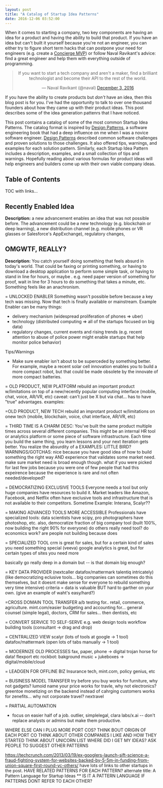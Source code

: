 ```yaml
---
layout: post
title: "A Catalog of Startup Idea Patterns"
date: 2016-12-06 03:52:00
---
```

When it comes to starting a company, two key components are having an idea for a product and having the ability to build that product. If you have an idea but can't built it yourself because you're not an engineer, you can either try to figure short term hacks that can postpone your need for engineers (e.g. create a <a href="http://www.allencheng.com/concierge-mvp/" target="_blank">Concierge MVP</a>) or follow Naval Ravikant's advice: find a great engineer and help them with everything outside of programming.
<center><blockquote class="twitter-tweet" data-lang="en"><p lang="en" dir="ltr">If you want to start a tech company and aren&#39;t a maker, find a brilliant technologist and become their API to the rest of the world.</p>&mdash; Naval Ravikant (@naval) <a href="https://twitter.com/naval/status/804923434824122369">December 3, 2016</a></blockquote>
<script async src="//platform.twitter.com/widgets.js" charset="utf-8"></script></center>

If you have the ability to create products but *don't* have an idea, then this blog post is for you. I've had the opportunity to talk to over one thousand founders about how they came up with their product ideas. This post describes some of the idea generation pattenrs that I have noticed.

This post contains a catalog of some of the most common Startup Idea Patterns. The catalog format is inspired by <a href="https://www.amazon.com/Design-Patterns-Elements-Reusable-Object-Oriented-ebook/dp/B000SEIBB8" target="_blank">Design Patterns</a>, a software engineering book that had a deep influence on me when I was a novice software engineer. <u>Design Patterns</u> described common software challenges and proven solutions to those challenges. It also offered tips, warnings, and examples for each solution pattern. Similarly, each Startup Idea Pattern includes a description, examples, and a small collection of tips and warnings. Hopefully reading about various formulas for product ideas will help engineers and builders come up with their own viable company ideas.

## Table of Contents
TOC with links...
 
## Recently Enabled Idea
**Description:** a new advancement enables an idea that was not possible before. The advancement could be a new technology (e.g. blockchain or deep learning), a new distribution channel (e.g. mobile phones or VR glasses or Salesforce's AppExchange), regulatory changes, 

## OMGWTF, REALLY?
**Description:** You catch yourself doing something that feels absurd in today's world. That could be faxing or printing something, or having to download a desktop application to perform some simple task, or having to stand in line for hours, or maybe . e.g. need paper version of something for proof, wait in line for 3 hours to do something that takes a minute, etc. Something feels like an anachronism.

= UNLOCKED ENABLER
Something wasn't possible before because a key tech was missing. Now that tech is finally available or mainstream.
Example
Enabler can be many things:
- delivery mechanism (widespread proliferation of phones => uber)
- technology (distributed computing => all of the startups focused on big data)
- regulatory changes, current events and rising trends (e.g. recent attention to abuse of police power might enable startups that help monitor police behavior)

Tips/Warnings
- Make sure enabler isn't about to be superceded by something better. For example, maybe a recent solar cell innovation enables you to build a more compact robot, but that could be made obsolete by the innovate of more compact batteries.

= OLD PRODUCT, NEW PLATFORM
 rebuild an important product w/limitations on top of a new/recently popular computing interface (mobile, chat, voice, AR/VR, etc)
   caveat: can't just be X but via chat... has to have "true" advantages.
   examples:


=OLD PRODUCT, NEW TECH
 rebuild an improtant product w/limitations on onew tech (mobile, blockchain, voice, chat interface, AR/VR, etc)


= THIRD TIME IS A CHARM
DESC: You've built the same product multiple times across several different companies. This might be an internal HR tool or analytics platform or some piece of software infrastructure. Each time you build the same thing, you learn lessons and your next iteration gets better. You realize the absurdity of a
EXAMPLES: LITTLE BIRD?
WARNINGS/GOTCHAS:
nice because you have good idea of how to build something the right way AND experience that validates some market need.
make sure market need is broad enough though. what if you were picked for last few jobs because you were one of few people that had this expeirence because the experience is rare and not often needed/developed?

= DEMOCRATIZING EXCLUSIVE TOOLS
Everyone needs a tool but only huge companies have resources to build it.
Market leaders like Amazon, Facebook, and Netflix often have exclusive tools and infrastructure that is not available to their competitors. Sometime
Example: Interana, Scalyr??

= MAKING ADVANCED TOOLS MORE ACCESSIBLE
Professionals have specialized tools: data scientists have scipy, pro photographers have photoshop, etc.
also, democratize fraction of big company tool (built 100%, now building the right 90% for everyone)
   do others really need tool? do economics work? are people not building because does

= SPECIALIZED TOOL
crm is great for sales, but for a certain kind of sales you need something special (veeva)
google analytics is great, but for certain types of sites you need more

basically go really deep in a domain
but -- is that domain big enough?

= KEY DATA PROVIDER
(nextcaller datafox/mattermark talentiq intricately) (like democratizing eclusive tools... big companies can sometimes do this themselves, but it doesnt make sense for everyone to rebuild something very time intensive)
criteria = data is valuable BUT hard to garther on your own. (give an example of waht's easy/hard?)

=CROSS DOMAIN TOOL TRANSFER
a/b testing for.. retail, commerce, agriculture.
mint.com/easier budgeting and accounting for... general counsel (simple legal), doctors, 
CRM for sales... then dentists, etc

= CONVERT SERVICE TO SELF-SERVE
   e.g. web design tools
   workflow building tools (consultant -> drag and drop)

= CENTRALIZED VIEW
scalyr (lots of tools at google -> 1 tool)
datafox/mattermark (open lots of tabs manually -> 1 tool)

= MODERNIZE OLD PROCESSES
fax, paper, phone -> digital 
trojan horse for data!
flexport etc
rockbot: bakground music + jukeboxes -> digital/mobile/cloud



= LEADGEN FOR OFFLINE BIZ
Insurance tech, mint.com, policy genius, etc

= BUSINESS MODEL TRANSFER
  try before you buy works for furniture, why not gadgets? lumoid
  name your price works for travle, why not electronics? greentoe
  monetizing on the backend instead of cahrging customers works for zenefits... why not corporate travel? nextravel

= PARTIAL AUTOMATION
- focus on easier half of a job. outlier, simplelegal, clara labs/x.ai -- don't replace analysts or admins but make them productive. 



WHERE ELSE CAN I PLUG MORE PORT COS?
THINK BOUT ORIGIN OF EACH PORT CO
THINK ABOUT OTHER COMPANIES I LIKE AND HOW THEY STARTED
THINK ABOUT UNICORN LIST
WHERE DID I GET MY IDEAS?
ASK PEOPLE TO SUGGEST OTHER PATTERNS

https://techcrunch.com/2013/03/19/ex-googlers-launch-sift-science-a-fraud-fighting-system-for-websites-backed-by-5-5m-in-funding-from-union-square-first-round-yc-others/
 have lots of links to other startups in the post.
HAVE RELATED PATTERNS FOR EACH PATTERN?
alternate title: A Pattern Language for Startup Ideas
** IS IT A PATTERN LANGUAGE IF PATTERNS DONT REFER TO EACH OTHER?
